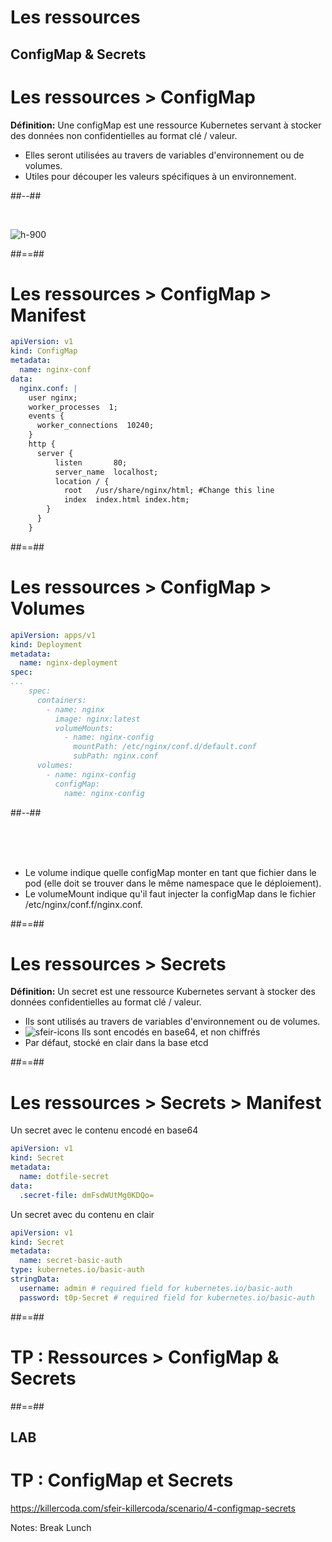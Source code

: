 <!-- .slide: class="transition"-->

# Les ressources
## ConfigMap & Secrets

<!-- .slide: class="two-column" -->

# Les ressources > **ConfigMap**

**Définition:** Une configMap est une ressource Kubernetes servant à stocker des données non confidentielles au format clé / valeur. 
* Elles seront utilisées au travers de variables d'environnement ou de volumes. 
* Utiles pour découper les valeurs spécifiques à un environnement.

##--##

<br>

![h-900](./assets/images/configmap.png)

##==##

<!-- .slide: class="with-code-bg-dark" -->

# Les ressources > ConfigMap > **Manifest**
```yaml
apiVersion: v1
kind: ConfigMap
metadata:
  name: nginx-conf
data:
  nginx.conf: |
    user nginx;
    worker_processes  1;
    events {
      worker_connections  10240;
    }
    http {
      server {
          listen       80;
          server_name  localhost;
          location / {
            root   /usr/share/nginx/html; #Change this line
            index  index.html index.htm;
        }
      }
    }
```

##==##

<!-- .slide: class="with-code-bg-dark two-column" -->

# Les ressources > ConfigMap > **Volumes**

```yaml
apiVersion: apps/v1
kind: Deployment
metadata:
  name: nginx-deployment
spec:
...
    spec:
      containers:
        - name: nginx
          image: nginx:latest
          volumeMounts:
            - name: nginx-config
              mountPath: /etc/nginx/conf.d/default.conf
              subPath: nginx.conf
      volumes:
        - name: nginx-config
          configMap:
            name: nginx-config
```
##--##

<br><br><br>

* Le volume indique quelle configMap monter en tant que fichier dans le pod (elle doit se trouver dans le même namespace que le déploiement).
* Le volumeMount indique qu'il faut injecter la configMap dans le fichier /etc/nginx/conf.f/nginx.conf.

##==##

<!-- .slide: -->

# Les ressources > **Secrets**

**Définition:** Un secret est une ressource Kubernetes servant à stocker des données confidentielles au format clé / valeur. 
* Ils sont utilisés au travers de variables d'environnement ou de volumes. 
* ![sfeir-icons](alert-triangle)<!-- .element: style="--icon-size:48px; --icon-color:red;" --> Ils sont encodés en base64, et non chiffrés
* Par défaut, stocké en clair dans la base etcd

##==##

<!-- .slide: class="with-code-bg-dark" -->

# Les ressources > Secrets > **Manifest**
Un secret avec le contenu encodé en base64
```yaml
apiVersion: v1
kind: Secret
metadata:
  name: dotfile-secret
data:
  .secret-file: dmFsdWUtMg0KDQo=
```

Un secret avec du contenu en clair
```yaml
apiVersion: v1
kind: Secret
metadata:
  name: secret-basic-auth
type: kubernetes.io/basic-auth
stringData:
  username: admin # required field for kubernetes.io/basic-auth
  password: t0p-Secret # required field for kubernetes.io/basic-auth
```

##==##

<!-- .slide: class="transition-bg-sfeir-2" -->

# TP : Ressources > **ConfigMap & Secrets**

##==##

<!-- .slide: class="exercice"-->
## LAB
# TP : ConfigMap et Secrets



https://killercoda.com/sfeir-killercoda/scenario/4-configmap-secrets

Notes:
Break Lunch